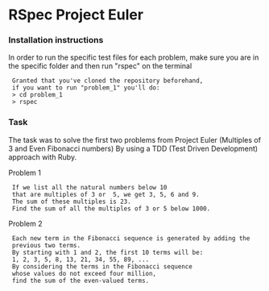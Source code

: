 # RSpec Project Euler

### Installation instructions

In order to run the specific test files for each problem, make sure you are in the specific folder and then run "rspec" on the terminal

     Granted that you've cloned the repository beforehand, 
     if you want to run "problem_1" you'll do:
     > cd problem_1
     > rspec
     
### Task

The task was to solve the first two problems from Project Euler (Multiples of 3 and Even Fibonacci numbers) By using a TDD (Test Driven Development) approach with Ruby.

Problem 1

     If we list all the natural numbers below 10 
     that are multiples of 3 or  5, we get 3, 5, 6 and 9. 
     The sum of these multiples is 23.
     Find the sum of all the multiples of 3 or 5 below 1000.
     
     
Problem 2

     Each new term in the Fibonacci sequence is generated by adding the  
     previous two terms. 
     By starting with 1 and 2, the first 10 terms will be:
     1, 2, 3, 5, 8, 13, 21, 34, 55, 89, ...
     By considering the terms in the Fibonacci sequence 
     whose values do not exceed four million, 
     find the sum of the even-valued terms.
